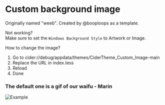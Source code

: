 <h1>Custom background image</h1>
Originally named "weeb". Created by @booploops as a template.<br>

Not working?<br>
Make sure to set the `Windows Background Style` to Artwork or Image. <br>

How to change the image?

<OL>
  <LI>Go to cider://debug/appdata/themes/CiderTheme_Custom_Image-main</LI>
  <LI>Replace the URL in index.less</LI>
  <LI>Reload</LI>
  <LI>Done</LI>
</OL>
<h3>The default one is a gif of our waifu - Marin</h3>
<img src="https://user-images.githubusercontent.com/79555466/154326594-e1b6102d-be7a-498b-a8df-77c2c2992b11.gif" alt="Example">
